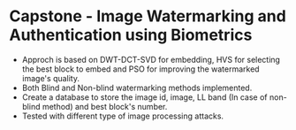 # Capstone - Image Watermarking and Authentication using Biometrics
* Approch is based on DWT-DCT-SVD for embedding, HVS for selecting the best block to embed and PSO for improving the watermarked image's quality.
* Both Blind and Non-blind watermarking methods implemented.
* Create a database to store the image id, image, LL band (In case of non-blind method) and best block's number.
* Tested with different type of image processing attacks.
